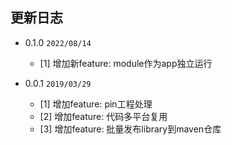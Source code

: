 ## 更新日志

* 0.1.0 `2022/08/14`
  * [1] 增加新feature: module作为app独立运行

* 0.0.1 `2019/03/29`
  * [1] 增加feature: pin工程处理
  * [2] 增加feature: 代码多平台复用
  * [3] 增加feature: 批量发布library到maven仓库
  
